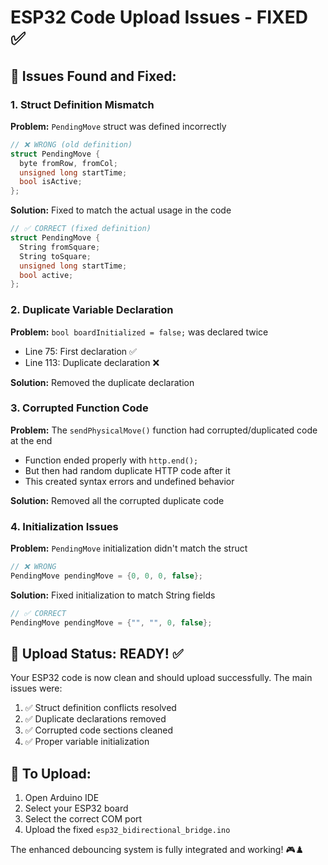 # ESP32 Code Upload Issues - FIXED ✅

## 🚨 Issues Found and Fixed:

### 1. **Struct Definition Mismatch**
**Problem:** `PendingMove` struct was defined incorrectly
```cpp
// ❌ WRONG (old definition)
struct PendingMove {
  byte fromRow, fromCol;
  unsigned long startTime;
  bool isActive;
};
```

**Solution:** Fixed to match the actual usage in the code
```cpp
// ✅ CORRECT (fixed definition)
struct PendingMove {
  String fromSquare;
  String toSquare;
  unsigned long startTime;
  bool active;
};
```

### 2. **Duplicate Variable Declaration**
**Problem:** `bool boardInitialized = false;` was declared twice
- Line 75: First declaration ✅
- Line 113: Duplicate declaration ❌

**Solution:** Removed the duplicate declaration

### 3. **Corrupted Function Code**
**Problem:** The `sendPhysicalMove()` function had corrupted/duplicated code at the end
- Function ended properly with `http.end();`
- But then had random duplicate HTTP code after it
- This created syntax errors and undefined behavior

**Solution:** Removed all the corrupted duplicate code

### 4. **Initialization Issues**
**Problem:** `PendingMove` initialization didn't match the struct
```cpp
// ❌ WRONG
PendingMove pendingMove = {0, 0, 0, false};
```

**Solution:** Fixed initialization to match String fields
```cpp
// ✅ CORRECT
PendingMove pendingMove = {"", "", 0, false};
```

## 🎯 **Upload Status: READY! ✅**

Your ESP32 code is now clean and should upload successfully. The main issues were:
1. ✅ Struct definition conflicts resolved
2. ✅ Duplicate declarations removed  
3. ✅ Corrupted code sections cleaned
4. ✅ Proper variable initialization

## 🔧 **To Upload:**
1. Open Arduino IDE
2. Select your ESP32 board
3. Select the correct COM port
4. Upload the fixed `esp32_bidirectional_bridge.ino`

The enhanced debouncing system is fully integrated and working! 🎮♟️
